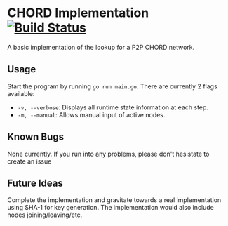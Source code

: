 # CHORD Implementation [![Build Status](https://travis-ci.org/taylorflatt/go-chord-implementation.svg?branch=master)](https://travis-ci.org/taylorflatt/go-chord-implementation)

A basic implementation of the lookup for a P2P CHORD network.

## Usage
Start the program by running `go run main.go`. There are currently 2 flags available: 
- `-v, --verbose`: Displays all runtime state information at each step.
- `-m, --manual`: Allows manual input of active nodes. 

## Known Bugs
None currently. If you run into any problems, please don't hesistate to create an issue

## Future Ideas
Complete the implementation and gravitate towards a real implementation using SHA-1 for key generation. The implementation would also include nodes joining/leaving/etc.